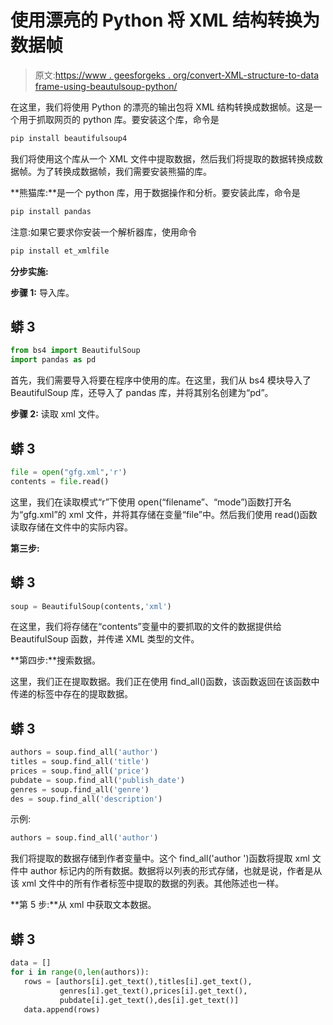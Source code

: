 # 使用漂亮的 Python 将 XML 结构转换为数据帧

> 原文:[https://www . geesforgeks . org/convert-XML-structure-to-data frame-using-beautulsoup-python/](https://www.geeksforgeeks.org/convert-xml-structure-to-dataframe-using-beautifulsoup-python/)

在这里，我们将使用 Python 的漂亮的输出包将 XML 结构转换成数据帧。这是一个用于抓取网页的 python 库。要安装这个库，命令是

```py
pip install beautifulsoup4
```

我们将使用这个库从一个 XML 文件中提取数据，然后我们将提取的数据转换成数据帧。为了转换成数据帧，我们需要安装熊猫的库。

**熊猫库:**是一个 python 库，用于数据操作和分析。要安装此库，命令是

```py
pip install pandas
```

注意:如果它要求你安装一个解析器库，使用命令

```py
pip install et_xmlfile
```

**分步实施:**

**步骤 1:** 导入库。

## 蟒 3

```py
from bs4 import BeautifulSoup  
import pandas as pd
```

首先，我们需要导入将要在程序中使用的库。在这里，我们从 bs4 模块导入了 BeautifulSoup 库，还导入了 pandas 库，并将其别名创建为“pd”。

**步骤 2:** 读取 xml 文件。

## 蟒 3

```py
file = open("gfg.xml",'r')
contents = file.read()
```

这里，我们在读取模式“r”下使用 open(“filename”、“mode”)函数打开名为“gfg.xml”的 xml 文件，并将其存储在变量“file”中。然后我们使用 read()函数读取存储在文件中的实际内容。

**第三步:**

## 蟒 3

```py
soup = BeautifulSoup(contents,'xml')
```

在这里，我们将存储在“contents”变量中的要抓取的文件的数据提供给 BeautifulSoup 函数，并传递 XML 类型的文件。

**第四步:**搜索数据。

这里，我们正在提取数据。我们正在使用 find_all()函数，该函数返回在该函数中传递的标签中存在的提取数据。

## 蟒 3

```py
authors = soup.find_all('author')
titles = soup.find_all('title')
prices = soup.find_all('price')
pubdate = soup.find_all('publish_date')
genres = soup.find_all('genre')
des = soup.find_all('description')
```

示例:

```py
authors = soup.find_all('author')
```

我们将提取的数据存储到作者变量中。这个 find_all('author ')函数将提取 xml 文件中 author 标记内的所有数据。数据将以列表的形式存储，也就是说，作者是从该 xml 文件中的所有作者标签中提取的数据的列表。其他陈述也一样。

**第 5 步:**从 xml 中获取文本数据。

## 蟒 3

```py
data = []
for i in range(0,len(authors)):
   rows = [authors[i].get_text(),titles[i].get_text(),
           genres[i].get_text(),prices[i].get_text(),
           pubdate[i].get_text(),des[i].get_text()]
   data.append(rows)
```